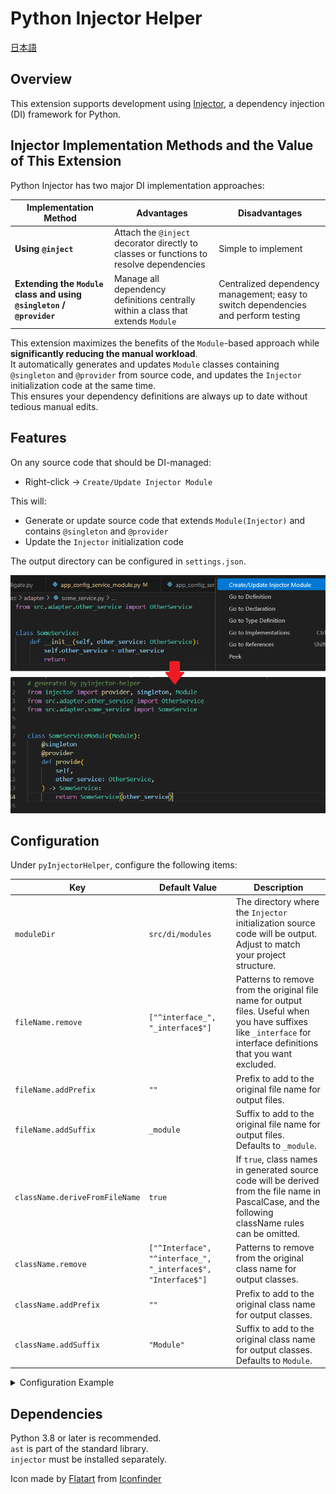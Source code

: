 # Python Injector Helper

[日本語](README.jp.md)

## Overview

This extension supports development using [Injector](https://github.com/python-injector/injector), a dependency injection (DI) framework for Python.

## Injector Implementation Methods and the Value of This Extension

Python Injector has two major DI implementation approaches:

| Implementation Method | Advantages | Disadvantages |
| --- | --- | --- |
| **Using `@inject`** | Attach the `@inject` decorator directly to classes or functions to resolve dependencies | Simple to implement | In large-scale projects, it becomes difficult to track and manage dependencies |
| **Extending the `Module` class and using `@singleton` / `@provider`** | Manage all dependency definitions centrally within a class that extends `Module` | Centralized dependency management; easy to switch dependencies and perform testing | Requires frequent updates to `Module` whenever implementation or modifications occur, which can be tedious |

This extension maximizes the benefits of the `Module`-based approach while **significantly reducing the manual workload**.<br>
It automatically generates and updates `Module` classes containing `@singleton` and `@provider` from source code, and updates the `Injector` initialization code at the same time.<br>
This ensures your dependency definitions are always up to date without tedious manual edits.

## Features

On any source code that should be DI-managed:
- Right-click → `Create/Update Injector Module`

This will:
- Generate or update source code that extends `Module(Injector)` and contains `@singleton` and `@provider`
- Update the `Injector` initialization code

The output directory can be configured in `settings.json`.

![extension_image](images/context_menu.png)

## Configuration
Under `pyInjectorHelper`, configure the following items:

| Key | Default Value | Description |
| --- | --- | --- |
| `moduleDir` | `src/di/modules` | The directory where the `Injector` initialization source code will be output. Adjust to match your project structure. |
| `fileName.remove` | `["^interface_", "_interface$"]` | Patterns to remove from the original file name for output files. Useful when you have suffixes like `_interface` for interface definitions that you want excluded. |
| `fileName.addPrefix` | `""` | Prefix to add to the original file name for output files. |
| `fileName.addSuffix` | `_module` | Suffix to add to the original file name for output files. Defaults to `_module`. |
| `className.deriveFromFileName` | `true` | If `true`, class names in generated source code will be derived from the file name in PascalCase, and the following className rules can be omitted. |
| `className.remove` | `["^Interface", "^interface_", "_interface$", "Interface$"]` | Patterns to remove from the original class name for output classes. |
| `className.addPrefix` | `""` | Prefix to add to the original class name for output classes. |
| `className.addSuffix` | `"Module"` | Suffix to add to the original class name for output classes. Defaults to `Module`. |

<details>
<summary>Configuration Example</summary>
<pre><code>
{
  // =====================================================
  // Python Injector Helper Settings
  // =====================================================
  "pyInjectorHelper": {
    // Path for outputting module files
    // Example: "src/di/modules"
    "moduleDir": "src/di/modules",
    "fileName": {
      // Remove these patterns from file names before generating module names
      // Example: "_interface$"  service_interface.py → service.py
      "remove": ["^interface_", "_interface$"],
      // Add this prefix to file names when generating module names
      // Example: "module_"  service.py → module_service.py
      "addPrefix": "",
      // Add this suffix to file names when generating module names
      // Example: "_module"  service.py → service_module.py
      "addSuffix": "_module"
    },
    "className": {
      // If true, class names will be generated from processed file names
      // If false, file names and class names are handled independently
      "deriveFromFileName": true,
      // Remove these patterns from class names before generating module names
      // Example: "Interface$"  ServiceInterface → Service
      "remove": ["^Interface", "^interface_", "_interface$", "Interface$"],
      // Add this prefix to class names when generating module names
      // Example: "Module"  Service → ModuleService
      "addPrefix": "",
      // Add this suffix to class names when generating module names
      // Example: "Module"  Service → ServiceModule
      "addSuffix": "Module"
    }
  }
}
</code></pre>
</details>

## Dependencies

Python 3.8 or later is recommended.  
`ast` is part of the standard library.  
`injector` must be installed separately.


Icon made by [Flatart](https://www.iconfinder.com/Flatart) from [Iconfinder](https://www.iconfinder.com/search?q=python)